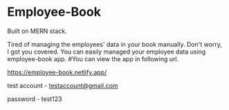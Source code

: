 # Employee-Book
Built on MERN stack.

Tired of managing the employees' data in your book manually. Don't worry, I got you covered. You can easily managed your employee data using employee-book app.
#You can view the app in following url.

 https://employee-book.netlify.app/

test account - testaccount@gmail.com

password - test123
